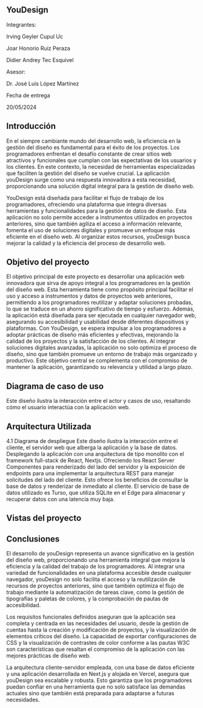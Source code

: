 ## YouDesign

Integrantes:

Irving Geyler Cupul Uc 

Joar Honorio Ruiz Peraza

Didier Andrey Tec Esquivel

Asesor:

Dr. José Luis López Martínez 

Fecha de entrega

20/05/2024

## Introducción


En el siempre cambiante mundo del desarrollo web, la eficiencia en la gestión del diseño es fundamental para el éxito de los proyectos. Los programadores enfrentan el desafío constante de crear sitios web atractivos y funcionales que cumplan con las expectativas de los usuarios y los clientes. En este contexto, la necesidad de herramientas especializadas que faciliten la gestión del diseño se vuelve crucial. La aplicación youDesign surge como una respuesta innovadora a esta necesidad, proporcionando una solución digital integral para la gestión de diseño web.


YouDesign está diseñada para facilitar el flujo de trabajo de los programadores, ofreciendo una plataforma que integra diversas herramientas y funcionalidades para la gestión de datos de diseño. Esta aplicación no solo permite acceder a instrumentos utilizados en proyectos anteriores, sino que también agiliza el acceso a información relevante, fomenta el uso de soluciones digitales y promueve un enfoque más eficiente en el diseño web. Al organizar estos recursos, youDesign busca mejorar la calidad y la eficiencia del proceso de desarrollo web.

## Objetivo del proyecto


El objetivo principal de este proyecto es desarrollar una aplicación web innovadora que sirva de apoyo integral a los programadores en la gestión del diseño web. Esta herramienta tiene como propósito principal facilitar el uso y acceso a instrumentos y datos de proyectos web anteriores, permitiendo a los programadores reutilizar y adaptar soluciones probadas, lo que se traduce en un ahorro significativo de tiempo y esfuerzo.
Además, la aplicación está diseñada para ser ejecutada en cualquier navegador web, asegurando su accesibilidad y usabilidad desde diferentes dispositivos y plataformas. 
Con YouDesign, se espera impulsar a los programadores a adoptar prácticas de diseño más eficientes y efectivas, mejorando la calidad de los proyectos y la satisfacción de los clientes. Al integrar soluciones digitales avanzadas, la aplicación no solo optimiza el proceso de diseño, sino que también promueve un entorno de trabajo más organizado y productivo. Este objetivo central se complementa con el compromiso de mantener la aplicación, garantizando su relevancia y utilidad a largo plazo.

## Diagrama de caso de uso


Este diseño ilustra la interacción entre el actor y casos de uso, resaltando cómo el usuario interactúa con la aplicación web.


## Arquitectura Utilizada


4.1 Diagrama de despliegue
 Este diseño ilustra la interacción entre el cliente, el servidor web que alberga la aplicación y la base de datos. Desplegando la aplicación con una arquitectura de tipo monolito con el framework full-stack de React, Nextjs. Ofreciendo los React Server Componentes para renderizado del lado del servidor y la exposición de endpoints para una implementar  la arquitectura REST para manejar solicitudes del lado del cliente. Esto ofrece los beneficios de consultar la base de datos y renderizar de inmediato al cliente. El servicio de base de datos utilizado es Turso, que utiliza SQLite en el Edge para almacenar y recuperar datos con una latencia muy baja.

## Vistas del proyecto
   

## Conclusiones

El desarrollo de youDesign representa un avance significativo en la gestión del diseño web, proporcionando una herramienta integral que  mejora la eficiencia y la calidad del trabajo de los programadores. Al integrar una variedad de funcionalidades en una plataforma accesible desde cualquier navegador, youDesign no solo facilita el acceso y la reutilización de recursos de proyectos anteriores, sino que también optimiza el flujo de trabajo mediante la automatización de tareas clave, como la gestión de tipografías y paletas de colores, y la comprobación de pautas  de accesibilidad.


Los requisitos funcionales definidos aseguran que la aplicación sea completa y centrada en las necesidades del usuario, desde la gestión de cuentas hasta la creación y modificación de proyectos, y la visualización de elementos críticos del diseño. La capacidad de exportar configuraciones de CSS y la visualización de contrastes de color conforme a las pautas W3C son características que resaltan el compromiso de la aplicación con las mejores prácticas de diseño web.


La arquitectura cliente-servidor empleada, con una base de datos eficiente y una aplicación desarrollada en Next.js y alojada en Vercel, asegura que youDesign sea escalable y robusta. Esto garantiza que los programadores puedan confiar en una herramienta que no solo satisface las demandas actuales sino que también está preparada para adaptarse a futuras necesidades.





